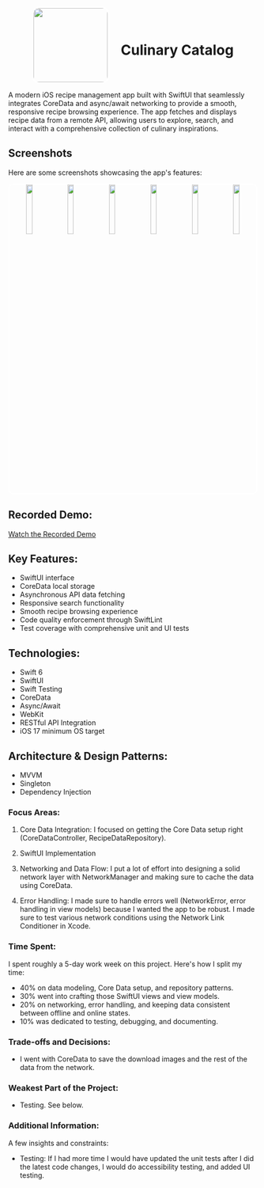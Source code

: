 <div align="center">
  <img src="https://raw.githubusercontent.com/Pearljam66/Culinary-Catalog/dd591db49ac547498df52a153c09fb687839a26b/CulinaryCatalog/CulinaryCatalog/Assets.xcassets/AppIcon.appiconset/chefhat.jpg" width="150" style="border: 3px solid white; border-radius: 15px; vertical-align: middle; margin-right: 20px;">
  <h1 style="display: inline-block; vertical-align: middle;">Culinary Catalog</h1>
</div>

A modern iOS recipe management app built with SwiftUI that seamlessly integrates CoreData and async/await networking to provide a smooth, responsive recipe browsing experience. The app fetches and displays recipe data from a remote API, allowing users to explore, search, and interact with a comprehensive collection of culinary inspirations.

## Screenshots

Here are some screenshots showcasing the app's features:

<div align="center">
  <div style="border: 2px solid white; border-radius: 10px;">
    <img width="16%" src="https://raw.githubusercontent.com/Pearljam66/Culinary-Catalog/main/screenshots/recipelistdarkmode.png">
    <img width="16%" src="https://raw.githubusercontent.com/Pearljam66/Culinary-Catalog/main/screenshots/recipelistlightmode.png">
    <img width="16%" src="https://raw.githubusercontent.com/Pearljam66/Culinary-Catalog/main/screenshots/recipedetaildarkmode.png">
    <img width="16%" src="https://raw.githubusercontent.com/Pearljam66/Culinary-Catalog/main/screenshots/recipedetaillightmode.png">
    <img width="16%" src="https://raw.githubusercontent.com/Pearljam66/Culinary-Catalog/main/screenshots/searchfunctionality.png">
    <img width="16%" src="https://raw.githubusercontent.com/Pearljam66/Culinary-Catalog/main/screenshots/webview.png">
  </div>
</div>

## Recorded Demo:

[Watch the Recorded Demo](https://raw.githubusercontent.com/Pearljam66/Culinary-Catalog/main/screenshots/CulinaryCatalogVideo.mov)

## Key Features:
- SwiftUI interface
- CoreData local storage
- Asynchronous API data fetching
- Responsive search functionality
- Smooth recipe browsing experience
- Code quality enforcement through SwiftLint
- Test coverage with comprehensive unit and UI tests

## Technologies:
- Swift 6
- SwiftUI
- Swift Testing
- CoreData
- Async/Await
- WebKit
- RESTful API Integration
- iOS 17 minimum OS target

## Architecture & Design Patterns:
- MVVM
- Singleton
- Dependency Injection

### Focus Areas:
1. Core Data Integration:
I focused on getting the Core Data setup right (CoreDataController, RecipeDataRepository).

2. SwiftUI Implementation

3. Networking and Data Flow:
I put a lot of effort into designing a solid network layer with NetworkManager and making sure to cache the data using CoreData.

4. Error Handling:
I made sure to handle errors well (NetworkError, error handling in view models) because I wanted the app to be robust. I made sure to test various network conditions using the Network Link Conditioner in Xcode.

### Time Spent:
I spent roughly a 5-day work week on this project. Here's how I split my time:

- 40% on data modeling, Core Data setup, and repository patterns.
- 30% went into crafting those SwiftUI views and view models.
- 20% on networking, error handling, and keeping data consistent between offline and online states.
- 10% was dedicated to testing, debugging, and documenting. 

### Trade-offs and Decisions:
- I went with CoreData to save the download images and the rest of the data from the network. 

### Weakest Part of the Project:
- Testing. See below.

### Additional Information:
A few insights and constraints:

- Testing: If I had more time I would have updated the unit tests after I did the latest code changes, I would do accessibility testing, and added UI testing.

